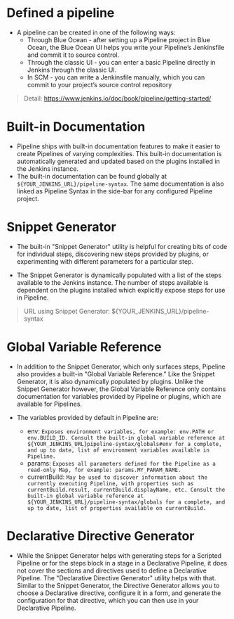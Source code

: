 # Defined a pipeline
- A pipeline can be created in one of the following ways:
  + Through Blue Ocean - after setting up a Pipeline project in Blue Ocean, the Blue Ocean UI helps you write your Pipeline’s Jenkinsfile and commit it to source control.
  + Through the classic UI - you can enter a basic Pipeline directly in Jenkins through the classic UI.
  + In SCM - you can write a Jenkinsfile manually, which you can commit to your project’s source control repository

> Detail: https://www.jenkins.io/doc/book/pipeline/getting-started/

# Built-in Documentation
- Pipeline ships with built-in documentation features to make it easier to create Pipelines of varying complexities. This built-in documentation is automatically generated and updated based on the plugins installed in the Jenkins instance.
- The built-in documentation can be found globally at `${YOUR_JENKINS_URL}/pipeline-syntax`. The same documentation is also linked as Pipeline Syntax in the side-bar for any configured Pipeline project.

# Snippet Generator
- The built-in "Snippet Generator" utility is helpful for creating bits of code for individual steps, discovering new steps provided by plugins, or experimenting with different parameters for a particular step.

- The Snippet Generator is dynamically populated with a list of the steps available to the Jenkins instance. The number of steps available is dependent on the plugins installed which explicitly expose steps for use in Pipeline.

> URL using Snippet Generator: ${YOUR_JENKINS_URL}/pipeline-syntax

# Global Variable Reference
- In addition to the Snippet Generator, which only surfaces steps, Pipeline also provides a built-in "Global Variable Reference." Like the Snippet Generator, it is also dynamically populated by plugins. Unlike the Snippet Generator however, the Global Variable Reference only contains documentation for variables provided by Pipeline or plugins, which are available for Pipelines.

- The variables provided by default in Pipeline are:
  + env: `Exposes environment variables, for example: env.PATH or env.BUILD_ID. Consult the built-in global variable reference at ${YOUR_JENKINS_URL}pipeline-syntax/globals#env for a complete, and up to date, list of environment variables available in Pipeline.`
  + params: `Exposes all parameters defined for the Pipeline as a read-only Map, for example: params.MY_PARAM_NAME.`
  + currentBuild: `May be used to discover information about the currently executing Pipeline, with properties such as currentBuild.result, currentBuild.displayName, etc. Consult the built-in global variable reference at ${YOUR_JENKINS_URL}/pipeline-syntax/globals for a complete, and up to date, list of properties available on currentBuild.`

# Declarative Directive Generator
- While the Snippet Generator helps with generating steps for a Scripted Pipeline or for the steps block in a stage in a Declarative Pipeline, it does not cover the sections and directives used to define a Declarative Pipeline. The "Declarative Directive Generator" utility helps with that. Similar to the Snippet Generator, the Directive Generator allows you to choose a Declarative directive, configure it in a form, and generate the configuration for that directive, which you can then use in your Declarative Pipeline.